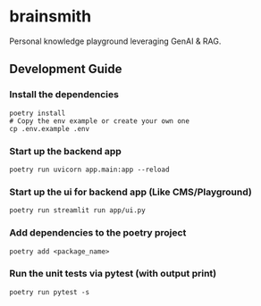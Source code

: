 # brainsmith
Personal knowledge playground leveraging GenAI &amp; RAG.

## Development Guide


### Install the dependencies 
```shell
poetry install
# Copy the env example or create your own one
cp .env.example .env
```

### Start up the backend app
```shell
poetry run uvicorn app.main:app --reload
```

### Start up the ui for backend app (Like CMS/Playground)
```shell
poetry run streamlit run app/ui.py
```

### Add dependencies to the poetry project
```shell
poetry add <package_name>
```

### Run the unit tests via pytest (with output print)
```shell
poetry run pytest -s
```
